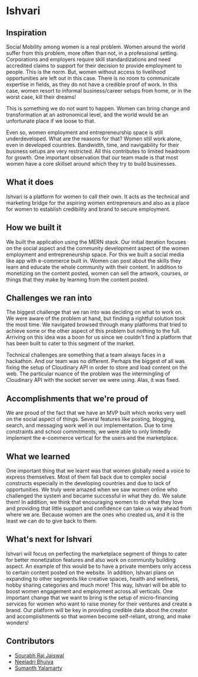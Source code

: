 # Ishvari
## Inspiration
Social Mobility among women is a real problem. Women around the world suffer from this problem, more often than not, in a professional setting. Corporations and employers require skill standardizations and need accredited claims to support for their decision to provide employment to people. This is the norm. But, women without access to livelihood opportunities are left out in this case. There is no room to communicate expertise in fields, as they do not have a credible proof of work. In this case, women resort to informal business/career setups from home, or in the worst case, kill their dreams! 

This is something we do not want to happen. Women can bring change and transformation at an astronomical level, and the world would be an unfortunate place if we loose to that. 

Even so, women employment and entrepreneurship space is still underdeveloped. What are the reasons for that? Women still work alone, even in developed countries. Bandwidth, time, and navigability for their business setups are very restricted. All this contributes to limited headroom for growth. One important observation that our team made is that most women have a core skillset around which they try to build businesses. 

## What it does
Ishvari is a platform for women to call their own. It acts as the technical and marketing bridge for the aspiring women entrepreneurs and also as a place for women to establish credibility and brand to secure employment. 

## How we built it
We built the application using the MERN stack. Our initial iteration focuses on the social aspect and the community development aspect of the women employment and entrepreneurship space. For this we built a social media like app with e-commerce built in. Women can post about the skills they learn and educate the whole community with their content. In addition to monetizing on the content posted, women can sell the artwork, courses, or things that they make by learning from the content posted. 

## Challenges we ran into
The biggest challenge that we ran into was deciding on what to work on. We were aware of the problem at hand, but finding a rightful solution took the most time. We navigated browsed through many platforms that tried to achieve some or the other aspect of this problem but nothing to the full. Arriving on this idea was a boon for us since we couldn't find a platform that has been built to cater to this segment of the market. 

Technical challenges are something that a team always faces in a hackathon. And our team was no different. Perhaps the biggest of all was fixing the setup of Cloudinary API in order to store and load content on the web. The particular nuance of the problem was the intermingling of Cloudinary API with the socket server we were using. Alas, it was fixed. 

## Accomplishments that we're proud of
We are proud of the fact that we have an MVP built which works very well on the social aspect of things. Several features like posting, blogging, search, and messaging work well in our implementation. Due to time constraints and school commitments, we were able to only limitedly implement the e-commerce vertical for the users and the marketplace. 

## What we learned
One important thing that we learnt was that women globally need a voice to express themselves. Most of them fall back due to complex social constructs especially in the developing countries and due to lack of opportunities. We truly were amazed when we saw women online who challenged the system and became successful in what they do. We salute them! In addition, we think that encouraging women to do what they love and providing that little support and confidence can take us way ahead from where we are. Because women are the ones who created us, and it is the least we can do to give back to them. 

## What's next for Ishvari
Ishvari will focus on perfecting the marketplace segment of things to cater for better monetization features and also work on community building aspect. An example of this would be to have a private members only access to certain content posted on the website. In addition, Ishvari plans on expanding to other segments like creative spaces, health and wellness, hobby sharing categories and much more! This way, Ishvari will be able to boost women engagement and employment across all verticals. One important change that we want to bring is the setup of micro-financing services for women who want to raise money for their ventures and create a brand. Our platform will be key in providing credible data about the creator and accomplishments so that women become self-reliant, strong, and make wonders!

## Contributors 
- [Sourabh Raj Jaiswal](https://github.com/srj31)
- [Neeladri Bhuiya](https://github.com/zawedcvg)
- [Sumanth Yalamarty](https://github.com/s7manth)

